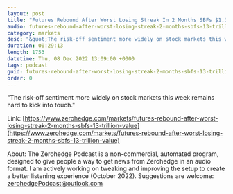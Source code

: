 ```yaml
---
layout: post
title: "Futures Rebound After Worst Losing Streak In 2 Months SBFs $1.3 Trillion In Value"
audio: futures-rebound-after-worst-losing-streak-2-months-sbfs-13-trillion-value-0
category: markets
desc: "&quot;The risk-off sentiment more widely on stock markets this week remains hard to kick into touch.&quot;"
duration: 00:29:13
length: 1753
datetime: Thu, 08 Dec 2022 13:09:00 +0000
tags: podcast
guid: futures-rebound-after-worst-losing-streak-2-months-sbfs-13-trillion-value-0
order: 0
---
```

&quot;The risk-off sentiment more widely on stock markets this week remains hard to kick into touch.&quot;

Link: [https://www.zerohedge.com/markets/futures-rebound-after-worst-losing-streak-2-months-sbfs-13-trillion-value](https://www.zerohedge.com/markets/futures-rebound-after-worst-losing-streak-2-months-sbfs-13-trillion-value)

About: The Zerohedge Podcast is a non-commercial, automated program, designed to give people a way to get news from Zerohedge in an audio format.  I am actively working on tweaking and improving the setup to create a better listening experience (October 2022).  Suggestions are welcome: [zerohedgePodcast@outlook.com](mailto:zerohedgePodcast@outlook.com)